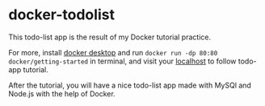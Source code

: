 # docker-todolist
This todo-list app is the result of my Docker tutorial practice.

For more, install [docker desktop](https://docs.docker.com/get-docker/) and run `docker run -dp 80:80 docker/getting-started` in terminal, and visit your [localhost](http://localhost/tutorial/) to follow todo-app tutorial. 

After the tutorial, you will have a nice todo-list app made with MySQl and Node.js with the help of Docker. 
